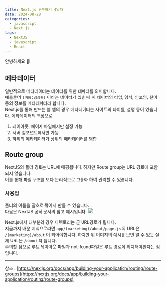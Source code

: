 ```yaml
---
title: Next.js 공부하기 4일차
date: 2024-08-28
categories:
  - javascript
  - Next.js
tags:
  - NextJS
  - javascript
  - React
---
```

안녕하세요 🐸!   

## 메타데이터
일반적으로 메타데이터는 데이터를 위한 데이터를 의미합니다.  
예를들어 `{이름:김삼순}` 이라는 데이터가 있을 때 이 데이터의 타입, 형식, 인코딩, 길이 등의 정보를 메타데이터라 합니다.  
Next.js를 통해 만드는 웹 앱의 경우 메타데이터는 사이트의 타이틀, 설명 등이 있습니다. 
메타데이터의 특징으로
1. 레이아웃, 페이지 파일에서만 설정 가능
2. 서버 컴포넌트에서만 가능
3. 하위의 메타데이터가 상위의 메타데이터를 병합

## Route group
NextJS의 폴더 경로는 URL에 매핑됩니다. 하지만 Route group는 URL 경로에 포함되지 않습니다.  
이를 통해 파일 구조를 보다 논리적으로 그룹화 하여 관리할 수 있습니다.  

### 사용법
폴더의 이름을 괄호로 묶어서 만들 수 있습니다.  
다음은 NextJS 공식 문서의 참고 예시입니다.
![](https://nextjs.org/_next/image?url=%2Fdocs%2Flight%2Froute-group-organisation.png&w=1920&q=75)  

Next.js에서 대부분의 경우 디렉토리는 곧 URL경로가 됩니다.  
지금까지 배운 지식으로라면 `app/(marketing)/about/page.js`  의 URL은 `/(marketing)/about` 이 되어야합니다.
하지만 위 이미지의 예시를 보면 알 수 있듯 실제 URL은 `/about` 이 됩니다.  
주의할 점으로 루트 레이아웃 파일과 not-found파일은 루트 경로에 위치해야한다는 점입니다.


---
참조 : [https://nextjs.org/docs/app/building-your-application/routing/route-groups](https://nextjs.org/docs/app/building-your-application/routing/route-groups)  